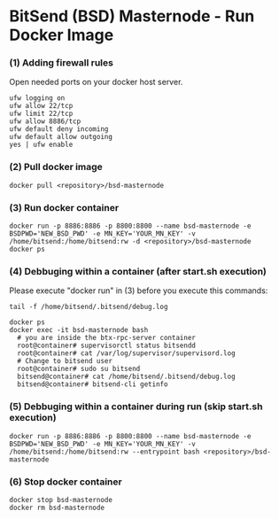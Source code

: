 # BitSend (BSD) Masternode - Run Docker Image

### (1) Adding firewall rules
Open needed ports on your docker host server.
```
ufw logging on
ufw allow 22/tcp
ufw limit 22/tcp
ufw allow 8886/tcp
ufw default deny incoming 
ufw default allow outgoing 
yes | ufw enable
```

### (2) Pull docker image
```
docker pull <repository>/bsd-masternode
```

### (3) Run docker container
```
docker run -p 8886:8886 -p 8800:8800 --name bsd-masternode -e BSDPWD='NEW_BSD_PWD' -e MN_KEY='YOUR_MN_KEY' -v /home/bitsend:/home/bitsend:rw -d <repository>/bsd-masternode
docker ps
```

### (4) Debbuging within a container (after start.sh execution)
Please execute "docker run" in (3) before you execute this commands:
```
tail -f /home/bitsend/.bitsend/debug.log

docker ps
docker exec -it bsd-masternode bash
  # you are inside the btx-rpc-server container
  root@container# supervisorctl status bitsendd
  root@container# cat /var/log/supervisor/supervisord.log
  # Change to bitsend user
  root@container# sudo su bitsend
  bitsend@container# cat /home/bitsend/.bitsend/debug.log
  bitsend@container# bitsend-cli getinfo
```

### (5) Debbuging within a container during run (skip start.sh execution)
```
docker run -p 8886:8886 -p 8800:8800 --name bsd-masternode -e BSDPWD='NEW_BSD_PWD' -e MN_KEY='YOUR_MN_KEY' -v /home/bitsend:/home/bitsend:rw --entrypoint bash <repository>/bsd-masternode
```

### (6) Stop docker container
```
docker stop bsd-masternode
docker rm bsd-masternode
```
